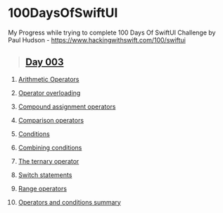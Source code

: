 # 100DaysOfSwiftUI

My Progress while trying to complete 100 Days Of SwiftUI Challenge by Paul Hudson - https://www.hackingwithswift.com/100/swiftui

> ## [Day 003](https://www.hackingwithswift.com/100/swiftui/3 "Day 003")

1. [Arithmetic Operators](https://www.hackingwithswift.com/sixty/3/1/arithmetic-operators "Arithmetic Operators")

2. [Operator overloading](https://www.hackingwithswift.com/sixty/3/2/operator-overloading "Operator overloading")

3. [Compound assignment operators](https://www.hackingwithswift.com/sixty/3/3/compound-assignment-operators "Compound assignment operators")

4. [Comparison operators](https://www.hackingwithswift.com/sixty/3/4/comparison-operators "Comparison operators")

5. [Conditions](https://www.hackingwithswift.com/sixty/3/5/conditions "Conditions")

6. [Combining conditions](https://www.hackingwithswift.com/sixty/3/6/combining-conditions "Combining conditions")

7. [The ternary operator](https://www.hackingwithswift.com/sixty/3/7/the-ternary-operator "The ternary operator")

8. [Switch statements](https://www.hackingwithswift.com/sixty/3/8/switch-statements "Switch statements")

9. [Range operators](https://www.hackingwithswift.com/sixty/3/9/range-operators "Range operators")

10. [Operators and conditions summary](https://www.hackingwithswift.com/sixty/3/10/operators-and-conditions-summary "Operators and conditions summary")
